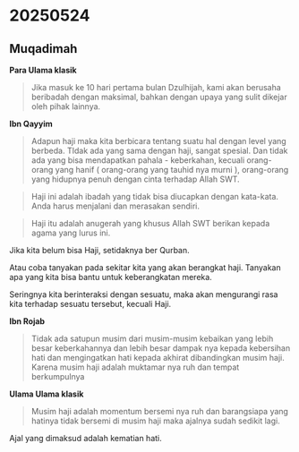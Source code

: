 # 20250524

## Muqadimah

**Para Ulama klasik**
> Jika masuk ke 10 hari pertama bulan Dzulhijah, kami akan berusaha beribadah dengan maksimal, bahkan dengan upaya yang sulit dikejar oleh pihak lainnya.

**Ibn Qayyim**
> Adapun haji maka kita berbicara tentang suatu hal dengan level yang berbeda. TIdak ada yang sama dengan haji, sangat spesial. Dan tidak ada yang bisa mendapatkan pahala - keberkahan, kecuali orang-orang yang hanif ( orang-orang yang tauhid nya murni ), orang-orang yang hidupnya penuh dengan cinta terhadap Allah SWT.

> Haji ini adalah ibadah yang tidak bisa diucapkan dengan kata-kata. Anda harus menjalani dan merasakan sendiri.

> Haji itu adalah anugerah yang khusus Allah SWT berikan kepada agama yang lurus ini.

Jika kita belum bisa Haji, setidaknya ber Qurban.

Atau coba tanyakan pada sekitar kita yang akan berangkat haji. Tanyakan apa yang kita bisa bantu untuk keberangkatan mereka.

Seringnya kita berinteraksi dengan sesuatu, maka akan mengurangi rasa kita terhadap sesuatu tersebut, kecuali Haji.

**Ibn Rojab**
> Tidak ada satupun musim dari musim-musim kebaikan yang lebih besar keberkahannya dan lebih besar dampak nya kepada kebersihan hati dan mengingatkan hati kepada akhirat dibandingkan musim haji.
> Karena musim haji adalah muktamar nya ruh dan tempat berkumpulnya 

**Ulama Ulama klasik**
> Musim haji adalah momentum bersemi nya ruh dan barangsiapa yang hatinya tidak bersemi di musim haji maka ajalnya sudah sedikit lagi.

Ajal yang dimaksud adalah kematian hati.

